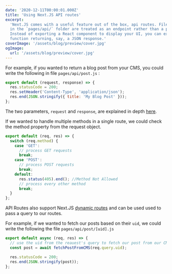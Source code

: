 ```yaml
---
date: '2020-12-11T00:00:01.000Z'
title: 'Using Next.JS API routes'
excerpt:
  'Next.JS comes with a useful feature out of the box, api routes. Files created
  in the `pages/api/` folder are treated as an endpoint rather than a page.
  Instead of exporting a React component to display your UI, you can export a
  function returning, say, a JSON response.'
coverImage: '/assets/blog/preview/cover.jpg'
ogImage:
  url: '/assets/blog/preview/cover.jpg'
---
```


For example, if you wanted to return a blog post from your CMS, you could write
the following in file `pages/api/post.js` :

```jsx
export default (request, response) => {
  res.statusCode = 200;
  res.setHeader('Content-Type', 'application/json');
  res.end(JSON.stringify({ title: 'My Blog Post' }));
};
```

The two parameters, `request` and `response`, are explained in depth
[here](https://nextjs.org/docs/api-routes/introduction).

If we wanted to handle multiple methods in a single route, we could check the
method property from the request object.

```jsx
export default (req, res) => {
  switch (req.method) {
    case 'GET':
      // process GET requests
      break;
    case 'POST':
      // process POST requests
      break;
    default:
      res.status(405).end(); //Method Not Allowed
      // process every other method
      break;
  }
};
```

API Routes also support Next.JS
[dynamic routes](https://nextjs.org/docs/routing/dynamic-routes) and can be used
used to pass a query to our routes.

For example, if we wanted to fetch our posts based on their `uid`, we could
write the following the file `pages/api/post/[uid].js`

```jsx
export default async (req, res) => {
  // use the uid from the reauest's query to fetch our post from our CMS
  const post = await fetchPostFromCMS(req.query.uid);

  res.statusCode = 200;
  res.end(JSON.stringify(post));
};
```
